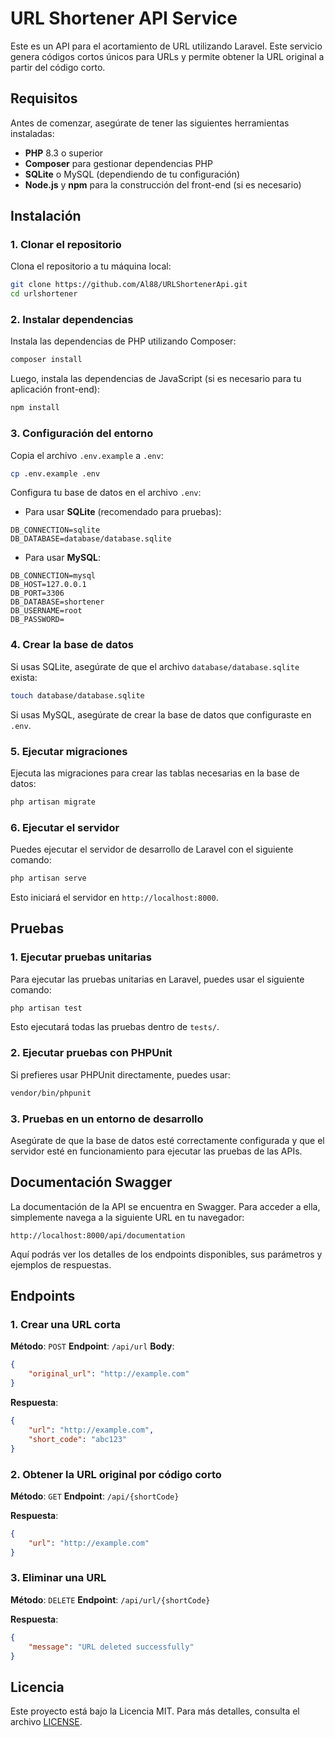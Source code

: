 
# URL Shortener API Service

Este es un API para el  acortamiento de URL utilizando Laravel. Este servicio genera códigos cortos únicos para URLs y permite obtener la URL original a partir del código corto.

## Requisitos

Antes de comenzar, asegúrate de tener las siguientes herramientas instaladas:

- **PHP** 8.3 o superior
- **Composer** para gestionar dependencias PHP
- **SQLite** o MySQL (dependiendo de tu configuración)
- **Node.js** y **npm** para la construcción del front-end (si es necesario)

## Instalación

### 1. Clonar el repositorio

Clona el repositorio a tu máquina local:

```bash
git clone https://github.com/Al88/URLShortenerApi.git
cd urlshortener
```

### 2. Instalar dependencias

Instala las dependencias de PHP utilizando Composer:

```bash
composer install
```

Luego, instala las dependencias de JavaScript (si es necesario para tu aplicación front-end):

```bash
npm install
```

### 3. Configuración del entorno

Copia el archivo `.env.example` a `.env`:

```bash
cp .env.example .env
```

Configura tu base de datos en el archivo `.env`:

- Para usar **SQLite** (recomendado para pruebas):

```env
DB_CONNECTION=sqlite
DB_DATABASE=database/database.sqlite
```

- Para usar **MySQL**:

```env
DB_CONNECTION=mysql
DB_HOST=127.0.0.1
DB_PORT=3306
DB_DATABASE=shortener
DB_USERNAME=root
DB_PASSWORD=
```

### 4. Crear la base de datos

Si usas SQLite, asegúrate de que el archivo `database/database.sqlite` exista:

```bash
touch database/database.sqlite
```

Si usas MySQL, asegúrate de crear la base de datos que configuraste en `.env`.

### 5. Ejecutar migraciones

Ejecuta las migraciones para crear las tablas necesarias en la base de datos:

```bash
php artisan migrate
```

### 6. Ejecutar el servidor

Puedes ejecutar el servidor de desarrollo de Laravel con el siguiente comando:

```bash
php artisan serve
```

Esto iniciará el servidor en `http://localhost:8000`.

## Pruebas

### 1. Ejecutar pruebas unitarias

Para ejecutar las pruebas unitarias en Laravel, puedes usar el siguiente comando:

```bash
php artisan test
```

Esto ejecutará todas las pruebas dentro de `tests/`.

### 2. Ejecutar pruebas con PHPUnit

Si prefieres usar PHPUnit directamente, puedes usar:

```bash
vendor/bin/phpunit
```

### 3. Pruebas en un entorno de desarrollo

Asegúrate de que la base de datos esté correctamente configurada y que el servidor esté en funcionamiento para ejecutar las pruebas de las APIs.

## Documentación Swagger

La documentación de la API se encuentra en Swagger. Para acceder a ella, simplemente navega a la siguiente URL en tu navegador:

```
http://localhost:8000/api/documentation
```

Aquí podrás ver los detalles de los endpoints disponibles, sus parámetros y ejemplos de respuestas.

## Endpoints

### 1. Crear una URL corta

**Método**: `POST`
**Endpoint**: `/api/url`
**Body**:

```json
{
    "original_url": "http://example.com"
}
```

**Respuesta**:

```json
{
    "url": "http://example.com",
    "short_code": "abc123"
}
```

### 2. Obtener la URL original por código corto

**Método**: `GET`
**Endpoint**: `/api/{shortCode}`

**Respuesta**:

```json
{
    "url": "http://example.com"
}
```

### 3. Eliminar una URL

**Método**: `DELETE`
**Endpoint**: `/api/url/{shortCode}`

**Respuesta**:

```json
{
    "message": "URL deleted successfully"
}
```

## Licencia

Este proyecto está bajo la Licencia MIT. Para más detalles, consulta el archivo [LICENSE](LICENSE).
